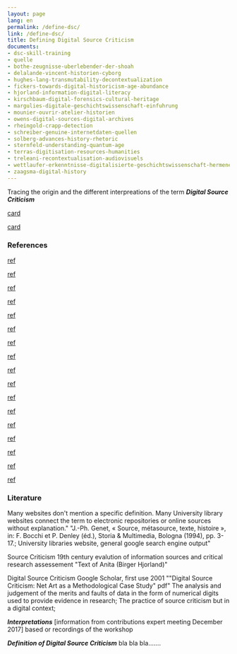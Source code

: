 ```yaml
---
layout: page
lang: en
permalink: /define-dsc/
link: /define-dsc/
title: Defining Digital Source Criticism
documents:
- dsc-skill-training
- quelle
- bothe-zeugnisse-uberlebender-der-shoah
- delalande-vincent-historien-cyborg
- hughes-lang-transmutability-decontextualization
- fickers-towards-digital-historicism-age-abundance
- hjorland-information-digital-literacy
- kirschbaum-digital-forensics-cultural-heritage
- margulies-digitale-geschichtswissenschaft-einfuhrung
- mounier-ouvrir-atelier-historien
- owens-digital-sources-digital-archives
- rheingold-crapp-detection
- schreiber-genuine-internetdaten-quellen
- solberg-advances-history-rhetoric
- sternfeld-understanding-quantum-age
- terras-digitisation-resources-humanities
- treleani-recontextualisation-audiovisuels
- wettlaufer-erkenntnisse-digitalisierte-geschichtswissenschaft-hermeneutischen
- zaagsma-digital-history
---
```




Tracing the origin and the different interpreations of the term ***Digital Source Criticism***

<!-- more -->

[card](dsc-skill-training)

[card](quelle)

### References

[ref](bothe-zeugnisse-uberlebender-der-shoah)

[ref](delalande-vincent-historien-cyborg)

[ref](hughes-lang-transmutability-decontextualization)

[ref](fickers-towards-digital-historicism-age-abundance)

[ref](hjorland-information-digital-literacy)

[ref](kirschbaum-digital-forensics-cultural-heritage)

[ref](margulies-digitale-geschichtswissenschaft-einfuhrung)

[ref](mounier-ouvrir-atelier-historien)

[ref](owens-digital-sources-digital-archives)

[ref](rheingold-crapp-detection)

[ref](schreiber-genuine-internetdaten-quellen)

[ref](solberg-advances-history-rhetoric)

[ref](sternfeld-understanding-quantum-age)

[ref](terras-digitisation-resources-humanities)

[ref](treleani-recontextualisation-audiovisuels)

[ref](wettlaufer-erkenntnisse-digitalisierte-geschichtswissenschaft-hermeneutischen)

[ref](zaagsma-digital-history)

### Literature
Many websites don't mention a specific definition. Many University library websites connect the term to electronic repositories or online sources without explanation."	"J.-Ph. Genet, « Source, métasource, texte, histoire », in: F. Bocchi et P. Denley
(éd.), Storia & Multimedia, Bologna (1994), pp. 3-17.; University libraries website, general google search engine output"

Source Criticism	19th century	evalution of information sources and critical research assessement	"Text of Anita
 (Birger Hjorland)"

Digital Source Criticism	Google Scholar, first use 2001 ""Digital Source Criticism: Net Art as a Methodological Case Study" pdf"	The analysis and judgement of the merits and faults of data in the form of numerical digits used to provide evidence in research; The practice of source criticism but in a digital context; 	


***Interpretations*** [information from contributions expert meeting December 2017]
based or recordings of the workshop

***Definition of Digital Source Criticism***
bla bla bla.......
